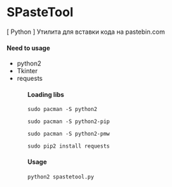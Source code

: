 # SPasteTool
[ Python ] Утилита для вставки кода на pastebin.com
<h4>Need to usage</h4>
<ul>
<li>python2</li>
<li>Tkinter</li>
<li>requests</li>
<ul>

<h4>Loading libs</h4>
<pre><code>sudo pacman -S python2</code></pre>
<pre><code>sudo pacman -S python2-pip</code></pre>
<pre><code>sudo pacman -S python2-pmw</code></pre>
<pre><code>sudo pip2 install requests</code></pre>

<h4>Usage</h4>
<pre><code>python2 spastetool.py</code></pre>
